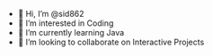 - 👋 Hi, I’m @sid862
- 👀 I’m interested in Coding
- 🌱 I’m currently learning Java
- 💞️ I’m looking to collaborate on Interactive Projects

<!---
sid862/sid862 is a ✨ special ✨ repository because its `README.md` (this file) appears on your GitHub profile.
You can click the Preview link to take a look at your changes.
--->
